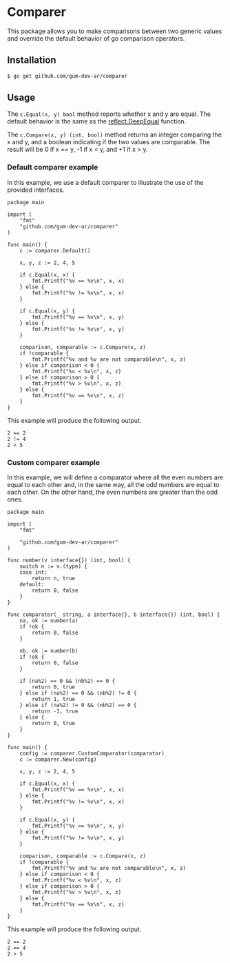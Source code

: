 # Comparer

This package allows you to make comparisons between two generic values and override the default behavior of go comparison operators.

## Installation

```bash
$ go get github.com/gum-dev-ar/comparer
```

## Usage

The `c.Equal(x, y) bool` method reports whether x and y are equal. The default behavior is the same as the [reflect.DeepEqual](https://golang.org/pkg/reflect/#DeepEqual) function.

The `c.Compare(x, y) (int, bool)` method returns an integer comparing the x and y, and a boolean indicating if the two values are comparable. The result will be 0 if x == y, -1 if x < y, and +1 if x > y.

### Default comparer example

In this example, we use a default comparer to illustrate the use of the provided interfaces.

```golang
package main

import (
	"fmt"
	"github.com/gum-dev-ar/comparer"
)

func main() {
	c := comparer.Default()

	x, y, z := 2, 4, 5

	if c.Equal(x, x) {
		fmt.Printf("%v == %v\n", x, x)
	} else {
		fmt.Printf("%v != %v\n", x, x)
	}

	if c.Equal(x, y) {
		fmt.Printf("%v == %v\n", x, y)
	} else {
		fmt.Printf("%v != %v\n", x, y)
	}

	comparison, comparable := c.Compare(x, z)
	if !comparable {
		fmt.Printf("%v and %v are not comparable\n", x, z)
	} else if comparison < 0 {
		fmt.Printf("%v < %v\n", x, z)
	} else if comparison > 0 {
		fmt.Printf("%v > %v\n", x, z)
	} else {
		fmt.Printf("%v == %v\n", x, z)
	}
}
```

This example will produce the following output.

```
2 == 2
2 != 4
2 < 5
```

### Custom comparer example

In this example, we will define a comparator where all the even numbers are equal to each other and, in the same way, all the odd numbers are equal to each other. On the other hand, the even numbers are greater than the odd ones.

```golang
package main

import (
	"fmt"

	"github.com/gum-dev-ar/comparer"
)

func number(v interface{}) (int, bool) {
	switch n := v.(type) {
	case int:
		return n, true
	default:
		return 0, false
	}
}

func comparator(_ string, a interface{}, b interface{}) (int, bool) {
	na, ok := number(a)
	if !ok {
		return 0, false
	}

	nb, ok := number(b)
	if !ok {
		return 0, false
	}

	if (na%2) == 0 && (nb%2) == 0 {
		return 0, true
	} else if (na%2) == 0 && (nb%2) != 0 {
		return 1, true
	} else if (na%2) != 0 && (nb%2) == 0 {
		return -1, true
	} else {
		return 0, true
	}
}

func main() {
	config := comparer.CustomComparator(comparator)
	c := comparer.New(config)

	x, y, z := 2, 4, 5

	if c.Equal(x, x) {
		fmt.Printf("%v == %v\n", x, x)
	} else {
		fmt.Printf("%v != %v\n", x, x)
	}

	if c.Equal(x, y) {
		fmt.Printf("%v == %v\n", x, y)
	} else {
		fmt.Printf("%v != %v\n", x, y)
	}

	comparison, comparable := c.Compare(x, z)
	if !comparable {
		fmt.Printf("%v and %v are not comparable\n", x, z)
	} else if comparison < 0 {
		fmt.Printf("%v < %v\n", x, z)
	} else if comparison > 0 {
		fmt.Printf("%v > %v\n", x, z)
	} else {
		fmt.Printf("%v == %v\n", x, z)
	}
}
```

This example will produce the following output.

```
2 == 2
2 == 4
2 > 5
```
